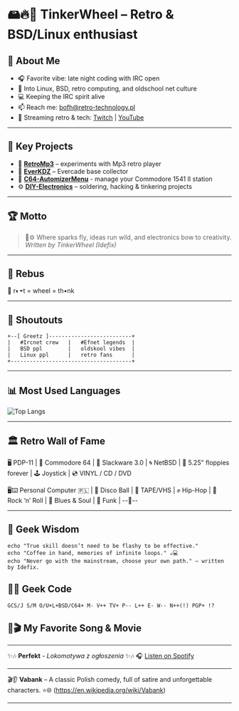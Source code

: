 # 🖴🔥🔧 TinkerWheel – Retro & BSD/Linux enthusiast

## 🚀 About Me
- 🎧 Favorite vibe: late night coding with IRC open  
- 🐧 Into Linux, BSD, retro computing, and oldschool net culture  
- 💻 Keeping the IRC spirit alive  
- 📫 Reach me: bofh@retro-technology.pl  
- 🎥 Streaming retro & tech: [Twitch](https://www.twitch.tv/retrobofh) | [YouTube](https://www.youtube.com/@unix-tech)

---

## 📂 Key Projects
- 📀 **[RetroMp3](https://github.com/kupababra/RetroMp3)** – experiments with Mp3 retro player
- 🎴 **[EverKDZ](https://github.com/kupababra/EverKDZ)** – Evercade base collector 
- 💾 **[C64-AutomizerMenu](https://github.com/kupababra/C64-AutomizerMenu)** - manage your Commodore 1541 II station
- ⚙️ **[DIY-Electronics](https://github.com/kupababra/diy-electronics)** – soldering, hacking & tinkering projects  

---

## 🏆 Motto
> 🔧⚙️ Where sparks fly, ideas run wild, and electronics bow to creativity.  
> *Written by TinkerWheel (Idefix)*

---
## 🧩 Rebus 

🥑 r◐◓t = wheel = th•nk

---

## 🙌 Shoutouts
```
+--[ Greetz ]--------------------------+    
|   #Ircnet crew   |   #Efnet legends  |
|   BSD ppl        |   oldskool vibes  |                 
|   Linux ppl      |   retro fans      |
+--------------------------------------+
```

---

## 📊 Most Used Languages
![Top Langs](https://github-readme-stats.vercel.app/api/top-langs/?username=kupababra&layout=compact&langs_count=8&hide_border=true&cache_seconds=3600&hide_title=true)

---

## 🏛️ Retro Wall of Fame

🖥️ PDP-11 | 🎹 Commodore 64 | 🐧 Slackware 3.0 | 🌀 NetBSD | 💾 5.25" floppies forever | 🕹️ Joystick | 💿 VINYL / CD / DVD

🖥️⌨️ Personal Computer 🇵🇱 | 🪩 Disco Ball | 📼 TAPE/VHS | ✊ Hip-Hop | 🤘 Rock ‘n’ Roll | 🎷 Blues & Soul | 🕺 Funk | --🚂--

---

## 🧠 Geek Wisdom
```
echo "True skill doesn’t need to be flashy to be effective."
echo "Coffee in hand, memories of infinite loops." ☕💻
echo "Never go with the mainstream, choose your own path." – written by Idefix.
```
## 🧙‍♂️ Geek Code
```
GCS/J S/M O/U+L+BSD/C64+ M- V++ TV+ P-- L++ E- W-- N++(!) PGP+ !?
```
## 🎵🎬 My Favorite Song & Movie 
---

✨🎶 **Perfekt** - *Lokomotywa z ogłoszenia* ✨🎶
🎧 [Listen on Spotify](https://open.spotify.com/track/78HUr9N1Y4V3d6N7SojprG)

---
🎬👂 **Vabank** –  A classic Polish comedy, full of satire and unforgettable characters.
⭐🌐 (https://en.wikipedia.org/wiki/Vabank)

---
